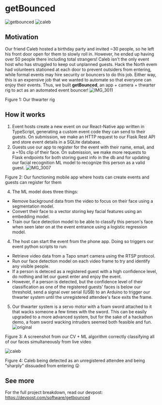 # getBounced
![getbounced](https://github.com/user-attachments/assets/cdb5f018-abdc-4da2-80c4-d8af5fc5dab7)
![caleb](https://github.com/user-attachments/assets/b704039c-5a27-4839-a8c3-1416dbd2c5d7)
## Motivation
Our friend Caleb hosted a birthday party and invited ~30 people, so he left his front door open for them to slowly roll in. However, he ended up having over 50 people there including total strangers! Caleb isn't the only event host who has struggled to keep out unplanned guests. Hack the North evem had volunteers stationed at each door to prevent outsiders from entering, while formal events may hire security or bouncers to do this job. Either way, this is an expensive job that we wanted to automate so that everyone can enjoy their events. Thus, we built **getBounced**, an app + camera + thwarter rig to act as an automated event bouncer!
![IMG_3011](https://github.com/user-attachments/assets/3039a8df-6d8f-4921-93a2-da8762564fad)

Figure 1: Our thwarter rig
## How it works
1) Event hosts create a new event on our React-Native app written in TypeScript, generating a custom event code they can send to their guests. On submission, we make an HTTP request to our Flask Rest API and store event details in a SQLite database.
2) Guests use our app to register for the event with their name, email, and a ~10s clip of their face. On submission, we make more requests to Flask endpoints for both storing guest info in the db and for updating our facial recognition ML model to recognize this person as a valid guest.
![IMG_3007](https://github.com/user-attachments/assets/681f3482-e7e4-4f6a-9a60-3dbb087ae4a6)

Figure 2: Our functioning mobile app where hosts can create events and guests can register for them

4) The ML model does three things:
- Remove background data from the video to focus on their face using a segmentation model.
- Convert their face to a vector storing key facial features using an embedding model.
- Train our face detection model to be able to classify this person's face when seen later on at the event entrance using a logistic regression model.
4) The host can start the event from the phone app. Doing so triggers our event python scripts to run:
- Retrieve video data from a Tapo smart camera using the RTSP protocol.
- Run our face detection model on each video frame to try and identify any visible people.
- If a person is deteced as a registered guest with a high confidence level, do nothing and let our guest enter and enjoy the event.
- However, if a person is detected, but the confidence level of their classification as one of the registered guests' faces is below our threshold, send a signal over serial (USB) to an Arduino to trigger our thwarter system until the unregistered attendee's face exits the frame.
5) Our thwarter system is a servo motor with a foam sword attached to it that wacks someone a few times with the sword. This can be easily upgraded to a more advanced system, but for the sake of a hackathon demo, a foam sword wacking intruders seemed both feasible and fun.
![original](https://github.com/user-attachments/assets/dee74921-46c9-4dfb-b110-3ad3e6127288)

Figure 3: A screenshot from our CV + ML algorithm correctly classifying all of our faces simultaneously from live video

![caleb](https://github.com/user-attachments/assets/b704039c-5a27-4839-a8c3-1416dbd2c5d7)

Figure 4: Caleb being detected as an unregistered attendee and being "sharply" dissuaded from entering 😛
## See more
For the full project breakdown, read our devpost: https://devpost.com/software/getbounced
